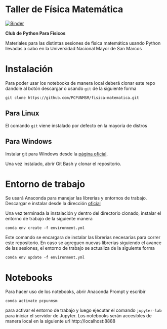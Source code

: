 # Taller de Física Matemática
[![Binder](https://mybinder.org/badge_logo.svg)](https://mybinder.org/v2/gh/PCPUNMSM/fisica-matematica/master)

**Club de Python Para Físicos**

Materiales para las distintas sesiones de física matemática usando Python llevadas a cabo en la Universidad Nacional Mayor de San Marcos

# Instalación

Para poder usar los notebooks de manera local deberá clonar este repo dandole al botón descargar o usando `git` de la siguiente forma

`git clone https://github.com/PCPUNMSM/fisica-matematica.git`

## Para Linux
El comando `git` viene instalado por defecto en la mayoría de distros


## Para Windows

Instalar git para Windows desde la [página oficial](https://git-scm.com/downloads).

Una vez instalado, abrir Git Bash y clonar el repositorio.


# Entorno de trabajo

Se usará Anaconda para manejar las librerias y entornos de trabajo. Descargar e instalar desde la dirección [oficial](https://www.anaconda.com/distribution/#download-section)

Una vez terminada la instalación y dentro del directorio clonado, instalar el entorno de trabajo de la siguiente manera

`conda env create -f environment.yml`

Este comando se encargara de instalar las librerias necesarias para correr este repositorio. En caso se agreguen nuevas librerias siguiendo el avance de las sesiones, el entorno de trabajo se actualiza de la siguiente forma

`conda env update -f environment.yml`

# Notebooks

Para hacer uso de los notebooks, abrir Anaconda Prompt y escribir 

`conda activate pcpunmsm`

 para activar el entorno de trabajo y luego ejecutar el comando `jupyter-lab` para iniciar el servidor de Jupyter. Los notebooks serán accesibles de manera local en la siguiente url http://localhost:8888